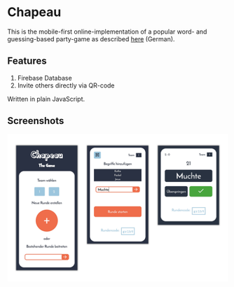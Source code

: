 # Chapeau

This is the mobile-first online-implementation of a popular word- and guessing-based party-game as described [here](https://360friends.de/das-zettelspiel-das-selbstgemachte-partyspiel/) (German).



## Features

1. Firebase Database
2. Invite others directly via QR-code

Written in plain JavaScript.



## Screenshots
![Screenshots](Screenshots/Screenshots.png)  
